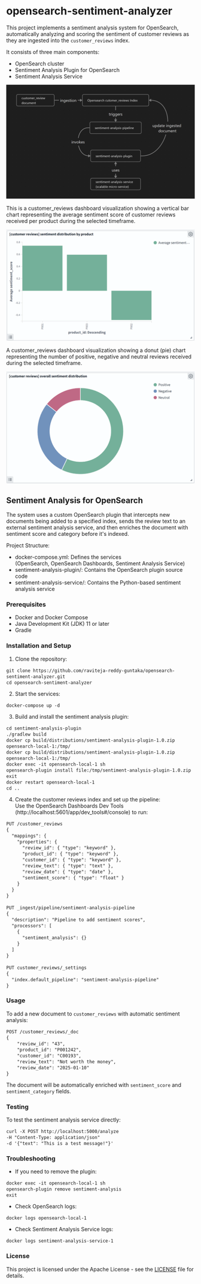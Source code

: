 # opensearch-sentiment-analyzer

This project implements a sentiment analysis system for OpenSearch, automatically analyzing and scoring the sentiment of customer reviews as they are ingested into the `customer_reviews` index. 

It consists of three main components:
- OpenSearch cluster
- Sentiment Analysis Plugin for OpenSearch
- Sentiment Analysis Service

![alt text](opensearch-sentiment-analyser-flow.png)

This is a customer_reviews dashboard visualization showing a vertical bar chart representing the average sentiment score of customer reviews received per product during the selected timeframe.

![alt text](dashboard_bar_chart.png)

A customer_reviews dashboard visualization showing a donut (pie) chart representing the number of positive, negative and neutral reviews received during the selected timeframe.

![alt text](dashboard_donut_chart.png)

## Sentiment Analysis for OpenSearch

The system uses a custom OpenSearch plugin that intercepts new documents being added to a specified index, sends the review text to an external sentiment analysis service, and then enriches the document with sentiment score and category before it's indexed.

Project Structure:
- docker-compose.yml: Defines the services \
(OpenSearch, OpenSearch Dashboards, Sentiment Analysis Service)
- sentiment-analysis-plugin/: Contains the OpenSearch plugin source code
- sentiment-analysis-service/: Contains the Python-based sentiment analysis service

### Prerequisites

- Docker and Docker Compose
- Java Development Kit (JDK) 11 or later
- Gradle

### Installation and Setup

1. Clone the repository:
```
git clone https://github.com/raviteja-reddy-guntaka/opensearch-sentiment-analyzer.git
cd opensearch-sentiment-analyzer
```
2. Start the services:
```
docker-compose up -d
```
3. Build and install the sentiment analysis plugin:
```
cd sentiment-analysis-plugin
./gradlew build
docker cp build/distributions/sentiment-analysis-plugin-1.0.zip opensearch-local-1:/tmp/
docker cp build/distributions/sentiment-analysis-plugin-1.0.zip opensearch-local-1:/tmp/
docker exec -it opensearch-local-1 sh
opensearch-plugin install file:/tmp/sentiment-analysis-plugin-1.0.zip
exit
docker restart opensearch-local-1
cd ..
```
4. Create the customer reviews index and set up the pipeline:\
Use the OpenSearch Dashboards Dev Tools (http://localhost:5601/app/dev_tools#/console) to run:
```
PUT /customer_reviews
{
  "mappings": {
    "properties": {
      "review_id": { "type": "keyword" },
      "product_id": { "type": "keyword" },
      "customer_id": { "type": "keyword" },
      "review_text": { "type": "text" },
      "review_date": { "type": "date" },
      "sentiment_score": { "type": "float" }
    }
  }
}

PUT _ingest/pipeline/sentiment-analysis-pipeline
{
  "description": "Pipeline to add sentiment scores",
  "processors": [
    {
      "sentiment_analysis": {}
    }
  ]
}

PUT customer_reviews/_settings
{
  "index.default_pipeline": "sentiment-analysis-pipeline"
}
```
### Usage

To add a new document to `customer_reviews` with automatic sentiment analysis:
```
POST /customer_reviews/_doc
{
    "review_id": "43",
    "product_id": "P001242",
    "customer_id": "C00193",
    "review_text": "Not worth the money",
    "review_date": "2025-01-10"
}
```

The document will be automatically enriched with `sentiment_score` and `sentiment_category` fields.

### Testing

To test the sentiment analysis service directly:
```
curl -X POST http://localhost:5000/analyze
-H "Content-Type: application/json"
-d '{"text": "This is a test message!"}'
```

### Troubleshooting

- If you need to remove the plugin:
```
docker exec -it opensearch-local-1 sh
opensearch-plugin remove sentiment-analysis
exit
```
- Check OpenSearch logs:
```
docker logs opensearch-local-1
```
- Check Sentiment Analysis Service logs:
```
docker logs sentiment-analysis-service-1
```

### License

This project is licensed under the Apache License - see the [LICENSE](LICENSE) file for details.